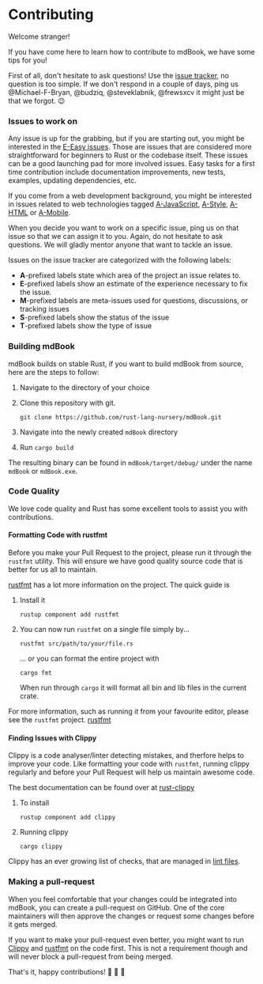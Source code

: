 # Contributing

Welcome stranger!

If you have come here to learn how to contribute to mdBook, we have some tips for you!

First of all, don't hesitate to ask questions!
Use the [issue tracker](https://github.com/rust-lang-nursery/mdBook/issues), no question is too simple.
If we don't respond in a couple of days, ping us @Michael-F-Bryan, @budziq, @steveklabnik, @frewsxcv it might just be that we forgot. :wink:

### Issues to work on

Any issue is up for the grabbing, but if you are starting out, you might be interested in the
[E-Easy issues](https://github.com/rust-lang-nursery/mdBook/issues?q=is%3Aopen+is%3Aissue+label%3AE-Easy).
Those are issues that are considered more straightforward for beginners to Rust or the codebase itself.
These issues can be a good launching pad for more involved issues. Easy tasks for a first time contribution
include documentation improvements, new tests, examples, updating dependencies, etc.

If you come from a web development background, you might be interested in issues related to web technologies tagged
[A-JavaScript](https://github.com/rust-lang-nursery/mdBook/issues?q=is%3Aopen+is%3Aissue+label%3AA-JavaScript),
[A-Style](https://github.com/rust-lang-nursery/mdBook/issues?q=is%3Aopen+is%3Aissue+label%3AA-Style),
[A-HTML](https://github.com/rust-lang-nursery/mdBook/issues?q=is%3Aopen+is%3Aissue+label%3AA-HTML) or
[A-Mobile](https://github.com/rust-lang-nursery/mdBook/issues?q=is%3Aopen+is%3Aissue+label%3AA-Mobile).

When you decide you want to work on a specific issue, ping us on that issue so that we can assign it to you.
Again, do not hesitate to ask questions. We will gladly mentor anyone that want to tackle an issue.

Issues on the issue tracker are categorized with the following labels:

- **A**-prefixed labels state which area of the project an issue relates to.
- **E**-prefixed labels show an estimate of the experience necessary to fix the issue.
- **M**-prefixed labels are meta-issues used for questions, discussions, or tracking issues
- **S**-prefixed labels show the status of the issue
- **T**-prefixed labels show the type of issue

### Building mdBook

mdBook builds on stable Rust, if you want to build mdBook from source, here are the steps to follow:

1. Navigate to the directory of your choice
0. Clone this repository with git.

   ```
   git clone https://github.com/rust-lang-nursery/mdBook.git
   ```
0. Navigate into the newly created `mdBook` directory
0. Run `cargo build`

The resulting binary can be found in `mdBook/target/debug/` under the name `mdBook` or `mdBook.exe`.

### Code Quality

We love code quality and Rust has some excellent tools to assist you with contributions.

#### Formatting Code with rustfmt

Before you make your Pull Request to the project, please run it through the `rustfmt` utility.
This will ensure we have good quality source code that is better for us all to maintain.

[rustfmt](https://github.com/rust-lang-nursery/rustfmt) has a lot more information on the project.
The quick guide is

1. Install it
    ```
    rustup component add rustfmt
    ```
1. You can now run `rustfmt` on a single file simply by...
    ```
    rustfmt src/path/to/your/file.rs
    ```
   ... or you can format the entire project with
   ```
   cargo fmt
   ```
   When run through `cargo` it will format all bin and lib files in the current crate.

For more information, such as running it from your favourite editor, please see the `rustfmt` project. [rustfmt](https://github.com/rust-lang-nursery/rustfmt)


#### Finding Issues with Clippy

Clippy is a code analyser/linter detecting mistakes, and therfore helps to improve your code.
Like formatting your code with `rustfmt`, running clippy regularly and before your Pull Request will
help us maintain awesome code.

The best documentation can be found over at [rust-clippy](https://github.com/rust-lang-nursery/rust-clippy)

1. To install
    ```
    rustup component add clippy
    ```
2. Running clippy
    ```
    cargo clippy
    ```

Clippy has an ever growing list of checks, that are managed in [lint files](https://rust-lang-nursery.github.io/rust-clippy/master/index.html).

### Making a pull-request

When you feel comfortable that your changes could be integrated into mdBook, you can create a pull-request on GitHub.
One of the core maintainers will then approve the changes or request some changes before it gets merged.

If you want to make your pull-request even better, you might want to run [Clippy](https://github.com/Manishearth/rust-clippy)
and [rustfmt](https://github.com/rust-lang-nursery/rustfmt) on the code first.
This is not a requirement though and will never block a pull-request from being merged.

That's it, happy contributions! :tada: :tada: :tada:
